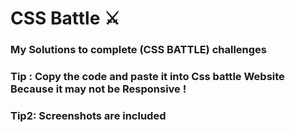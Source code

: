 # CSS Battle ⚔
### My Solutions to complete (CSS BATTLE) challenges

### Tip : Copy the code and paste it into Css battle Website Because it may not be Responsive !
### Tip2: Screenshots are included
